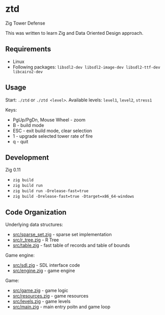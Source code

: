 # ztd
Zig Tower Defense

This was written to learn Zig and Data Oriented Design approach.

## Requirements

- Linux
- Following packages: `libsdl2-dev libsdl2-image-dev libsdl2-ttf-dev libcairo2-dev`

## Usage

Start: `./ztd` or `./ztd <level>`.
Available levels: `level1`, `level2`, `stress1`

Keys:

- PgUp/PgDn, Mouse Wheel - zoom
- B - build mode
- ESC - exit build mode, clear selection
- 1 - upgrade selected tower rate of fire
- q - quit

## Development

Zig 0.11

- `zig build`
- `zig build run`
- `zig build run -Drelease-fast=true`
- `zig build -Drelease-fast=true -Dtarget=x86_64-windows`

## Code Organization

Underlying data structures:

- [src/sparse_set.zig](src/sparse_set.zig) - sparse set implementation
- [src/r_tree.zig](src/r_tree.zig) - R Tree
- [src/table.zig](src/table.zig) - fast table of records and table of bounds

Game engine:

- [src/sdl.zig](src/sdl.zig) - SDL interface code
- [src/engine.zig](src/engine.zig) - game engine

Game:

- [src/game.zig](src/game.zig) - game logic
- [src/resources.zig](src/resources.zig) - game resources
- [src/levels.zig](src/levels.zig) - game levels
- [src/main.zig](src/main.zig) - main entry poitn and game loop

